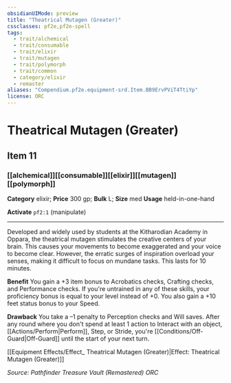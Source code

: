 ```yaml
---
obsidianUIMode: preview
title: "Theatrical Mutagen (Greater)"
cssclasses: pf2e,pf2e-spell
tags:
  - trait/alchemical
  - trait/consumable
  - trait/elixir
  - trait/mutagen
  - trait/polymorph
  - trait/common
  - category/elixir
  - remaster
aliases: "Compendium.pf2e.equipment-srd.Item.BB9ErvPViT4TtiYp"
license: ORC
---
```

# Theatrical Mutagen (Greater)
## Item 11
### [[alchemical]][[consumable]][[elixir]][[mutagen]][[polymorph]]

**Category** elixir; 
**Price** 300 gp; 
**Bulk** L; **Size** med
**Usage** held-in-one-hand

**Activate** `pf2:1` (manipulate)

* * *

Developed and widely used by students at the Kitharodian Academy in Oppara, the theatrical mutagen stimulates the creative centers of your brain. This causes your movements to become exaggerated and your voice to become clear. However, the erratic surges of inspiration overload your senses, making it difficult to focus on mundane tasks. This lasts for 10 minutes.

**Benefit** You gain a +3 item bonus to Acrobatics checks, Crafting checks, and Performance checks. If you're untrained in any of these skills, your proficiency bonus is equal to your level instead of +0. You also gain a +10 feet status bonus to your Speed.

**Drawback** You take a –1 penalty to Perception checks and Will saves. After any round where you don't spend at least 1 action to Interact with an object, [[Actions/Perform|Perform]], Step, or Stride, you're [[Conditions/Off-Guard|Off-Guard]] until the start of your next turn.

[[Equipment Effects/Effect_ Theatrical Mutagen (Greater)|Effect: Theatrical Mutagen (Greater)]]

*Source: Pathfinder Treasure Vault (Remastered)*
*ORC*